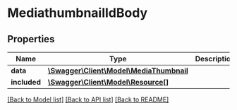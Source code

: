 # MediathumbnailIdBody

## Properties
Name | Type | Description | Notes
------------ | ------------- | ------------- | -------------
**data** | [**\Swagger\Client\Model\MediaThumbnail**](MediaThumbnail.md) |  | [optional] 
**included** | [**\Swagger\Client\Model\Resource[]**](Resource.md) |  | [optional] 

[[Back to Model list]](../../README.md#documentation-for-models) [[Back to API list]](../../README.md#documentation-for-api-endpoints) [[Back to README]](../../README.md)

